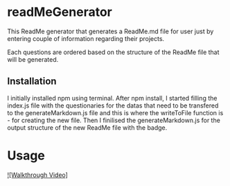 # readMeGenerator
This ReadMe generator that generates a ReadMe.md file for user just by entering couple of information regarding their projects. 

Each questions are ordered based on the structure of the ReadMe file that will be generated. 

## Installation
I initially installed npm using terminal. After npm install, I started filling the index.js file with the questionaries for the datas that need to be transfered to the generateMarkdown.js file and this is where the writeToFile function is - for creating the new file. Then I finilised the generateMarkdown.js for the output structure of the new ReadMe file with the badge. 

# Usage
[![Walkthrough Video]](https://youtu.be/tmvovI9ZTr4)
